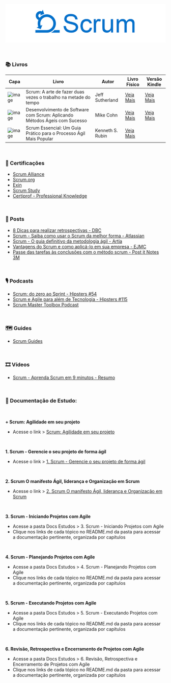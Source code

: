 ﻿<div align="center">
 
 ![Scrum Logo](https://raw.githubusercontent.com/RobsonVinicius/Scrum/main/Docs%20Estudos/Scrum%20-%20Agilidade%20em%20seu%20projeto/imagens/scrum-1.png)

  
</div>

<br>

### 📚 Livros

| Capa | Livro | Autor | Livro Físico | Versão Kindle | 
| --- | --- | --- | --- | --- |
| <img src="https://m.media-amazon.com/images/I/71KWWCfRHeL._SL1500_.jpg" min-width="50px" width="50px" align="center" alt="image"> | Scrum: A arte de fazer duas vezes o trabalho na metade do tempo | Jeff Sutherland | [Veja Mais](https://amzn.to/4idrqhl) | [Veja Mais](https://amzn.to/3CVx2hr)|
| <img src="https://m.media-amazon.com/images/I/71nHi9Q2t6L._SL1500_.jpg" min-width="50px" width="50px" align="center" alt="image"> | Desenvolvimento de Software com Scrum: Aplicando Métodos Ágeis com Sucesso | Mike Cohn | [Veja Mais](https://amzn.to/4igNbNv) | [Veja Mais](https://amzn.to/3F5dpE3)|
| <img src="https://m.media-amazon.com/images/I/71YJYp68oKL._SL1413_.jpg" min-width="50px" width="50px" align="center" alt="image"> | Scrum Essencial: Um Guia Prático para o Processo Ágil Mais Popular | Kenneth S. Rubin | [Veja Mais](https://amzn.to/3EUS4NO) |  |


<br>

### 📜 Certificações

+ [Scrum Alliance](https://www.scrumalliance.org/)
+ [Scrum.org](https://www.scrum.org/)
+ [Exin](https://www.exin.com/certifications/exin-agile-scrum-master-exam)
+ [Scrum Study](https://www.scrumstudy.com/portuguese)
+ [Certiprof - Professional Knowledge](https://certiprof.com/pages/scrum-foundations-professional-certificate-sfpc-ptbr)

<br> 

### 📰 Posts

+ [8 Dicas para realizar retrospectivas - DBC](https://www.dbccompany.com.br/8-dicas-para-realizar-retrospectivas/)
+ [Scrum - Saiba como usar o Scrum da melhor forma - Atlassian](https://www.atlassian.com/br/agile/scrum)
+ [Scrum - O guia definitivo da metodologia ágil - Artia](https://artia.com/scrum/)
+ [Vantagens do Scrum e como aplicá-lo em sua empresa - EJMC](https://jrmack.com.br/vantagens-do-scrum-e-como-aplica-lo-em-sua-empresa/)
+ [Passe das tarefas às conclusões com o método scrum - Post it Notes 3M](https://www.3m.com.pt/3M/pt_PT/post-it-notes/ideas/articles/make-the-leap-from-to-do-to-done-with-the-scrum-methodology/)

<br>

  
### 🎙️ Podcasts

+ [Scrum: do zero ao Sprint - Hipsters #54](https://cursos.alura.com.br/hipsterstech-scrum-do-zero-ao-sprint-hipsters-54-a532)
+ [Scrum e Agile para além de Tecnologia - Hipsters #115](https://cursos.alura.com.br/hipsterstech-scrum-e-agile-para-alem-de-tecnologia-hipsters-115-a467)
+ [Scrum Master Toolbox Podcast](https://player.fm/series/scrum-master-toolbox-podcast)
 
<br> 

### 🗺️ Guides

+ [Scrum Guides](https://www.scrumguides.org/)

<br>

### 🎞 Vídeos

+ [Scrum - Aprenda Scrum em 9 minutos - Resumo](https://www.youtube.com/watch?v=XfvQWnRgxG0)

<br>

### 📝 Documentação de Estudo:

<br>

**+ Scrum: Agilidade em seu projeto**
  + Acesse o link > [Scrum: Agilidade em seu projeto](https://github.com/RobsonVinicius/Scrum/tree/main/Docs%20Estudos/Scrum%20-%20Agilidade%20em%20seu%20projeto)  
  
<br>

**1. Scrum - Gerencie o seu projeto de forma ágil**
  + Acesse o link > [1. Scrum - Gerencie o seu projeto de forma ágil](https://github.com/RobsonVinicius/Scrum/tree/main/Docs%20Estudos/1.%20Scrum%20-%20Gerencie%20o%20seu%20projeto%20%20de%20forma%20%C3%A1gil)

<br>

**2. Scrum O manifesto Ágil, liderança e Organização em Scrum**
  + Acesse o link > [2. Scrum O manifesto Ágil, liderança e Organização em Scrum](https://github.com/RobsonVinicius/Scrum/tree/main/Docs%20Estudos/2.%20Scrum%20O%20Manifesto%20%C3%81gil%2C%20Lideran%C3%A7a%20e%20Organiza%C3%A7%C3%A3o%20em%20Scrum)

<br>

**3. Scrum - Iniciando Projetos com Agile**
  + Acesse a pasta Docs Estudos > 3. Scrum - Iniciando Projetos com Agile
  + Clique nos links de cada tópico no README.md da pasta para acessar<br> a documentação pertinente, organizada por capítulos

<br>

**4. Scrum - Planejando Projetos com Agile**
  + Acesse a pasta Docs Estudos > 4. Scrum - Planejando Projetos com Agile
  + Clique nos links de cada tópico no README.md da pasta para acessar<br> a documentação pertinente, organizada por capítulos

<br>

**5. Scrum - Executando Projetos com Agile**
  + Acesse a pasta Docs Estudos > 5. Scrum - Executando Projetos com Agile
  + Clique nos links de cada tópico no README.md da pasta para acessar<br> a documentação pertinente, organizada por capítulos

<br>

**6. Revisão, Retrospectiva e Encerramento de Projetos com Agile**
  + Acesse a pasta Docs Estudos > 6. Revisão, Retrospectiva e Encerramento de Projetos com Agile
  + Clique nos links de cada tópico no README.md da pasta para acessar<br> a documentação pertinente, organizada por capítulos


